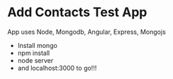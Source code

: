 # Add Contacts Test App

App uses Node, Mongodb, Angular, Express, Mongojs

* Install mongo
* npm install
* node server
* and localhost:3000 to go!!!

